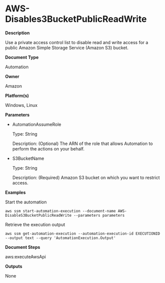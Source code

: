 # AWS\-Disables3BucketPublicReadWrite<a name="automation-aws-disables3bucketpublicreadwrite"></a>

**Description**

Use a private access control list to disable read and write access for a public Amazon Simple Storage Service \(Amazon S3\) bucket\.

**Document Type**

Automation

**Owner**

Amazon

**Platform\(s\)**

Windows, Linux

**Parameters**
+ AutomationAssumeRole

  Type: String

  Description: \(Optional\) The ARN of the role that allows Automation to perform the actions on your behalf\.
+ S3BucketName

  Type: String

  Description: \(Required\) Amazon S3 bucket on which you want to restrict access\.

**Examples**

Start the automation

```
aws ssm start-automation-execution --document-name AWS-DisableS3BucketPublicReadWrite --parameters parameters
```

Retrieve the execution output

```
aws ssm get-automation-execution --automation-execution-id EXECUTIONID --output text --query 'AutomationExecution.Output'
```

**Document Steps**

aws:executeAwsApi

**Outputs**

None